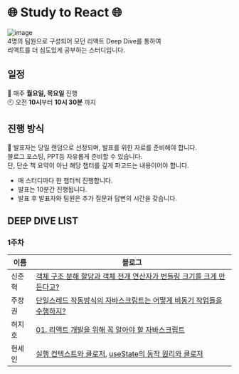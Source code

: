 # 🌐 Study to React 🌐
![image](https://github.com/99sStudy/React-Deep-Dive/assets/104545906/ff2029a4-5831-4138-bc88-0cc34c1f64d9) </br>
4명의 팀원으로 구성되어 모던 리액트 Deep Dive를 통하여 </br>
리액트를 더 심도있게 공부하는 스터디입니다. </br>


## 일정
📅 매주 **월요일, 목요일** 진행 </br>
🕙 오전 **10시**부터 **10시 30분** 까지</br>

## 진행 방식
📢 발표자는 당일 랜덤으로 선정되며, 발표를 위한 자료를 준비해야 합니다. </br>
블로그 포스팅, PPT등 자유롭게 준비할 수 있습니다.</br>
단, 단순 책 요약이 아닌 해당 챕터를 깊게 파고드는 내용이어야 합니다.
</br>
- 매 스터디마다 한 챕터씩 진행합니다. 
- 발표는 10분간 진행됩니다.
- 발표 후 발표자와 팀원은 추가 질문과 답변의 시간을 갖습니다.

## DEEP DIVE LIST 

### 1주차 
| 이름 | 블로그 |
| --- | --- |
| 신준혁 |[객체 구조 분해 할당과 객체 전개 연산자가 번들링 크기를 크게 만든다고?](https://ydoag2003.tistory.com/464) |
| 주장권 |[단일스레드 작동방식의 자바스크립트는 어떻게 비동기 작업들을 수행하지?](https://velog.io/@tlsakch510/%EC%9D%B4%EB%B2%A4%ED%8A%B8-%EB%A3%A8%ED%94%84)  |
| 허지호 | [01. 리액트 개발을 위해 꼭 알아야 할 자바스크립트](https://nyove.tistory.com/80) |
| 현세인 |[실행 컨텍스트와 클로저](https://hyunlog.notion.site/JavaScript-Execution-Context-ef6a11ae1ff14fa8b1a7538bebc71650?pvs=4), [useState의 동작 원리와 클로저](https://hyunlog.notion.site/JavaScript-useState-f2ec638d23f44c70a7a47088b1ca2ced?pvs=4) |
